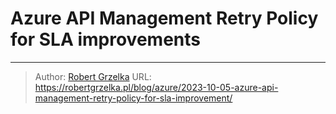 # Azure API Management Retry Policy for SLA improvements



---

> Author: [Robert Grzelka](https://robertgrzelka.pl)
> URL: https://robertgrzelka.pl/blog/azure/2023-10-05-azure-api-management-retry-policy-for-sla-improvement/


